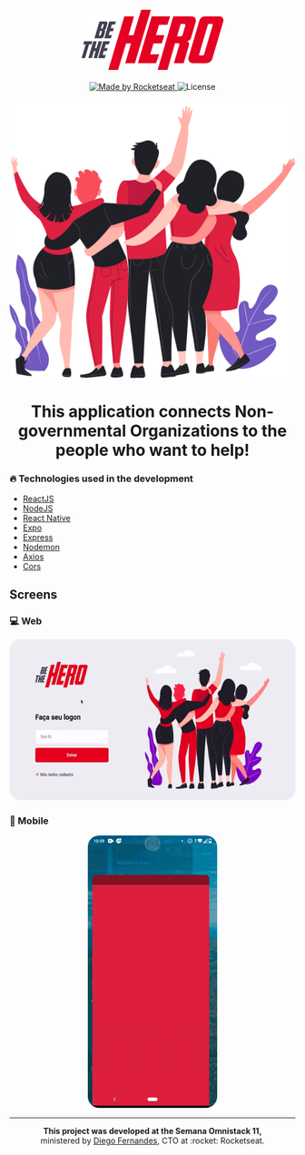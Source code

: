 <h4 align="center">
  <img src="./imgs/logo.png" width="250px" /><br>
</h4>

<p align="center">
  <a href="https://rocketseat.com.br">
    <img alt="Made by Rocketseat" src="https://img.shields.io/badge/made%20by-Rocketseat-red">
  </a>
  <img alt="License" src="https://img.shields.io/badge/license-MIT-lightgray">
</p>

<h4 align="center">
<img src="./imgs/heroes.png" /><br>
</h4>

<h1 align="center">
  <strong>This application connects Non-governmental Organizations to the people who want to help!</strong>
</h1>

### :fire: Technologies used in the development

- [ReactJS](https://reactjs.org/)
- [NodeJS](https://nodejs.org/en/)
- [React Native](https://reactnative.dev/)
- [Expo](https://expo.io/)
- [Express](https://expressjs.com/pt-br/)
- [Nodemon](https://www.npmjs.com/package/nodemon)
- [Axios](https://www.npmjs.com/package/axios)
- [Cors](https://www.npmjs.com/package/cors)

## Screens

### :computer: Web

<p align="center">
  <img style="border-radius: 20px" src="./imgs/Web.gif" /><br>
</p>

### :iphone: Mobile

<p align="center">
  <img style="border-radius: 20px" src="./imgs/Mobile.gif" /><br>
</p>

---

<p align="center">
  <strong>This project was developed at the Semana Omnistack 11,</strong></br>
  ministered by <a href="https://github.com/diego3g">Diego Fernandes</a>, CTO at :rocket: Rocketseat.
</p>
